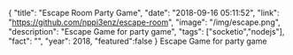 {
  "title": "Escape Room Party Game",
  "date": "2018-09-16 05:11:52",
  "link": "https://github.com/nppi3enz/escape-room",
  "image": "/img/escape.png",
  "description": "Escape Game for party game",
  "tags": ["socketio","nodejs"],
  "fact": "",
  "year": 2018,
  "featured":false
}
Escape Game for party game